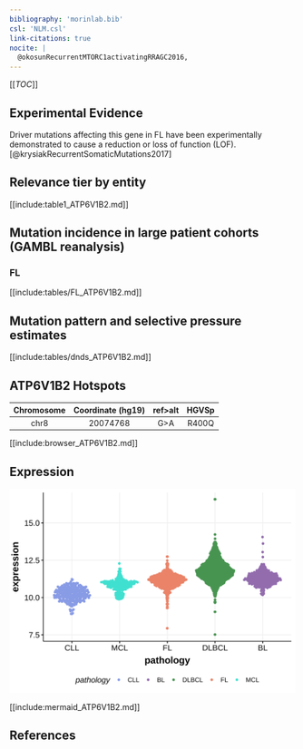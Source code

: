 ```yaml
---
bibliography: 'morinlab.bib'
csl: 'NLM.csl'
link-citations: true
nocite: |
  @okosunRecurrentMTORC1activatingRRAGC2016, 
---
```

[[_TOC_]]


## Experimental Evidence

Driver mutations affecting this gene in FL have been experimentally demonstrated to cause a reduction or loss of function (LOF).[@krysiakRecurrentSomaticMutations2017]

## Relevance tier by entity

[[include:table1_ATP6V1B2.md]]

## Mutation incidence in large patient cohorts (GAMBL reanalysis)

### FL
[[include:tables/FL_ATP6V1B2.md]]

## Mutation pattern and selective pressure estimates

[[include:tables/dnds_ATP6V1B2.md]]

## ATP6V1B2 Hotspots

| Chromosome |Coordinate (hg19) | ref>alt | HGVSp | 
 | :---:| :---: | :--: | :---: |
| chr8 | 20074768 | G>A | R400Q |

[[include:browser_ATP6V1B2.md]]

## Expression
![](images/gene_expression/ATP6V1B2_by_pathology.svg)
<!-- ORIGIN: okosunRecurrentMTORC1activatingRRAGC2016a -->
<!-- FL: okosunRecurrentMTORC1activatingRRAGC2016a -->

[[include:mermaid_ATP6V1B2.md]]

## References
